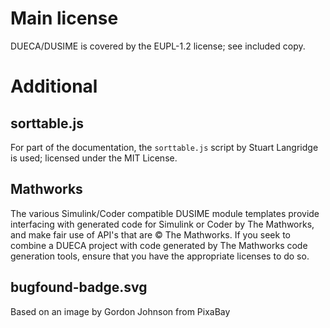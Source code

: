 # Main license

DUECA/DUSIME is covered by the EUPL-1.2 license; see included copy.

# Additional

## sorttable.js

For part of the documentation, the `sorttable.js` script by Stuart
Langridge is used; licensed under the MIT License.

## Mathworks

The various Simulink/Coder compatible DUSIME module templates provide
interfacing with generated code for Simulink or Coder by The
Mathworks, and make fair use of API's that are © The Mathworks. If you
seek to combine a DUECA project with code generated by The Mathworks
code generation tools, ensure that you have the appropriate licenses
to do so.

## bugfound-badge.svg

Based on an image by Gordon Johnson from PixaBay


